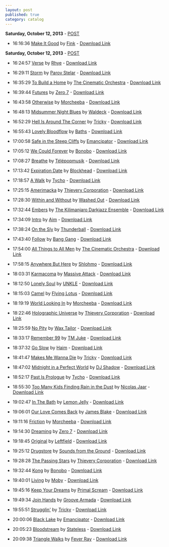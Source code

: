 ```yaml
---
layout: post
published: true
category: catalog
---
```


**Saturday, October 12, 2013** - [POST](/2013/10/12/downtempo-radio)

*   16:16:36  [Make It Good](http://goo.gl/31hgB9) by [Fink](http://www.last.fm/music/Fink) - [Download Link](http://goo.gl/HbLvu4)



**Saturday, October 12, 2013** - [POST](/2013/10/12/downtempo-radio)

*   16:24:57  [Verse](http://goo.gl/XW7pWO) by [Rhye](http://www.last.fm/music/Rhye) - [Download Link](http://goo.gl/YT85Nf)

*   16:29:11  [Storm](http://goo.gl/2hbsOS) by [Parov Stelar](http://www.last.fm/music/Parov+Stelar) - [Download Link](http://goo.gl/D1qmJe)

*   16:35:29  [To Build a Home](http://goo.gl/L4iXS) by [The Cinematic Orchestra](http://www.last.fm/music/The+Cinematic+Orchestra) - [Download Link](http://goo.gl/KGY8Or)

*   16:39:44  [Futures](http://goo.gl/EXd2PQ) by [Zero 7](http://www.last.fm/music/Zero+7) - [Download Link](http://goo.gl/ibUq49)

*   16:43:58  [Otherwise](http://goo.gl/ItsDP) by [Morcheeba](http://www.last.fm/music/Morcheeba) - [Download Link](http://goo.gl/i40iZt)

*   16:48:13  [Midsummer Night Blues](http://goo.gl/SmNbcq) by [Waldeck](http://www.last.fm/music/Waldeck) - [Download Link](http://goo.gl/g80oDQ)

*   16:52:29  [Hell Is Around The Corner](http://goo.gl/lofRS5) by [Tricky](http://www.last.fm/music/Tricky) - [Download Link](http://goo.gl/U0Q20a)

*   16:55:43  [Lovely Bloodflow](http://goo.gl/Hs3mXd) by [Baths](http://www.last.fm/music/Baths) - [Download Link](http://goo.gl/4bAfre)

*   17:00:58  [Safe in the Steep Cliffs](http://goo.gl/t5on2e) by [Emancipator](http://www.last.fm/music/Emancipator) - [Download Link](http://goo.gl/4zgIly)

*   17:05:12  [We Could Forever](http://goo.gl/8hsRH) by [Bonobo](http://www.last.fm/music/Bonobo) - [Download Link](http://goo.gl/1GbomP)

*   17:08:27  [Breathe](http://goo.gl/CXTjO) by [Télépopmusik](http://www.last.fm/music/Télépopmusik) - [Download Link](http://goo.gl/Kk9XAp)

*   17:13:42  [Expiration Date](http://goo.gl/Hi2tAk) by [Blockhead](http://www.last.fm/music/Blockhead) - [Download Link](http://goo.gl/j8MIr0)

*   17:18:57  [A Walk](http://goo.gl/4bcWgD) by [Tycho](http://www.last.fm/music/Tycho) - [Download Link](http://goo.gl/4LIVLB)

*   17:25:15  [Amerimacka](http://goo.gl/TWUXq2) by [Thievery Corporation](http://www.last.fm/music/Thievery+Corporation) - [Download Link](http://goo.gl/FDeMFA)

*   17:28:30  [Within and Without](http://goo.gl/aQQGQp) by [Washed Out](http://www.last.fm/music/Washed+Out) - [Download Link](http://goo.gl/n8V9AT)

*   17:32:44  [Embers](http://goo.gl/4UIcUV) by [The Kilimanjaro Darkjazz Ensemble](http://www.last.fm/music/The+Kilimanjaro+Darkjazz+Ensemble) - [Download Link](http://goo.gl/gbX6k9)

*   17:34:09  [Intro](http://goo.gl/zN57pZ) by [Aim](http://www.last.fm/music/Aim) - [Download Link](http://goo.gl/yBw0sa)

*   17:38:24  [On the Sly](http://goo.gl/rS1vEJ) by [Thunderball](http://www.last.fm/music/Thunderball) - [Download Link](http://goo.gl/DOImaS)

*   17:43:40  [Follow](http://goo.gl/Mbp42P) by [Bang Gang](http://www.last.fm/music/Bang+Gang) - [Download Link](http://goo.gl/wzI16f)

*   17:54:00  [All Things to All Men](http://goo.gl/INwNS) by [The Cinematic Orchestra](http://www.last.fm/music/The+Cinematic+Orchestra) - [Download Link](http://goo.gl/X7B9ha)

*   17:58:15  [Anywhere But Here](http://goo.gl/MqXlcF) by [Shlohmo](http://www.last.fm/music/Shlohmo) - [Download Link](http://goo.gl/b4pZbO)

*   18:03:31  [Karmacoma](http://goo.gl/N0gB4) by [Massive Attack](http://www.last.fm/music/Massive+Attack) - [Download Link](http://goo.gl/dg31uR)

*   18:12:50  [Lonely Soul](http://goo.gl/nXf0t) by [UNKLE](http://www.last.fm/music/UNKLE) - [Download Link](http://goo.gl/9AogwT)

*   18:15:03  [Camel](http://goo.gl/F5eMgn) by [Flying Lotus](http://www.last.fm/music/Flying+Lotus) - [Download Link](http://goo.gl/M06HPs)

*   18:19:19  [World Looking In](http://goo.gl/2nX06) by [Morcheeba](http://www.last.fm/music/Morcheeba) - [Download Link](http://goo.gl/WJaqIQ)

*   18:22:46  [Holographic Universe](http://goo.gl/NComjF) by [Thievery Corporation](http://www.last.fm/music/Thievery+Corporation) - [Download Link](http://goo.gl/M0og07)

*   18:25:59  [No Pity](http://goo.gl/CE8D3s) by [Wax Tailor](http://www.last.fm/music/Wax+Tailor) - [Download Link](http://goo.gl/0hUUl1)

*   18:33:17  [Remember 99](http://goo.gl/rh3dvP) by [TM Juke](http://www.last.fm/music/TM+Juke) - [Download Link](http://goo.gl/CZqoKH)

*   18:37:32  [Go Slow](http://goo.gl/AA7OPn) by [Haim](http://www.last.fm/music/Haim) - [Download Link](http://goo.gl/Bje0nG)

*   18:41:47  [Makes Me Wanna Die](http://goo.gl/ykZNC5) by [Tricky](http://www.last.fm/music/Tricky) - [Download Link](http://goo.gl/g4K8fp)

*   18:47:02  [Midnight in a Perfect World](http://goo.gl/4a5RCn) by [DJ Shadow](http://www.last.fm/music/DJ+Shadow) - [Download Link](http://goo.gl/PsJria)

*   18:52:17  [Past Is Prologue](http://goo.gl/4zJ0jv) by [Tycho](http://www.last.fm/music/Tycho) - [Download Link](http://goo.gl/bS9CpC)

*   18:55:30  [Too Many Kids Finding Rain in the Dust](http://goo.gl/026v3b) by [Nicolas Jaar](http://www.last.fm/music/Nicolas+Jaar) - [Download Link](http://goo.gl/ObGN1i)

*   19:02:47  [In The Bath](http://goo.gl/KXpnwk) by [Lemon Jelly](http://www.last.fm/music/Lemon+Jelly) - [Download Link](http://goo.gl/G92RPw)

*   19:06:01  [Our Love Comes Back](http://goo.gl/FdjJkh) by [James Blake](http://www.last.fm/music/James+Blake) - [Download Link](http://goo.gl/qbCn5S)

*   19:11:16  [Friction](http://goo.gl/rJHqR) by [Morcheeba](http://www.last.fm/music/Morcheeba) - [Download Link](http://goo.gl/pCED1F)

*   19:14:30  [Dreaming](http://goo.gl/6RnCE0) by [Zero 7](http://www.last.fm/music/Zero+7) - [Download Link](http://goo.gl/JatQgk)

*   19:18:45  [Original](http://goo.gl/lhh30s) by [Leftfield](http://www.last.fm/music/Leftfield) - [Download Link](http://goo.gl/o3ZIXc)

*   19:25:12  [Drugstore](http://goo.gl/X5yeXH) by [Sounds from the Ground](http://www.last.fm/music/Sounds+from+the+Ground) - [Download Link](http://goo.gl/60XYSa)

*   19:28:28  [The Passing Stars](http://goo.gl/94bVLE) by [Thievery Corporation](http://www.last.fm/music/Thievery+Corporation) - [Download Link](http://goo.gl/VC0hIr)

*   19:32:44  [Kong](http://goo.gl/tjZNNz) by [Bonobo](http://www.last.fm/music/Bonobo) - [Download Link](http://goo.gl/4ZbPjf)

*   19:40:01  [Living](http://goo.gl/JfFkl3) by [Moby](http://www.last.fm/music/Moby) - [Download Link](http://goo.gl/zTBRHF)

*   19:45:16  [Keep Your Dreams](http://goo.gl/fP64Yd) by [Primal Scream](http://www.last.fm/music/Primal+Scream) - [Download Link](http://goo.gl/UEEHO8)

*   19:49:34  [Join Hands](http://goo.gl/nmg2X) by [Groove Armada](http://www.last.fm/music/Groove+Armada) - [Download Link](http://goo.gl/CC5wfl)

*   19:55:51  [Strugglin'](http://goo.gl/Guvzne) by [Tricky](http://www.last.fm/music/Tricky) - [Download Link](http://goo.gl/lx0XTU)

*   20:00:06  [Black Lake](http://goo.gl/0qnbxc) by [Emancipator](http://www.last.fm/music/Emancipator) - [Download Link](http://goo.gl/FPGHLv)

*   20:05:23  [Bloodstream](http://goo.gl/LC78zB) by [Stateless](http://www.last.fm/music/Stateless) - [Download Link](http://goo.gl/rSzzGI)

*   20:09:38  [Triangle Walks](http://goo.gl/h7rPm) by [Fever Ray](http://www.last.fm/music/Fever+Ray) - [Download Link](http://goo.gl/9XGWz4)

